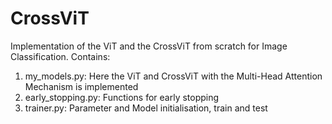 # CrossViT
Implementation of the ViT and the CrossViT from scratch for Image Classification.
Contains:
1) my_models.py: Here the ViT and CrossViT with the Multi-Head Attention Mechanism is implemented
2) early_stopping.py: Functions for early stopping
3) trainer.py: Parameter and Model initialisation, train and test


